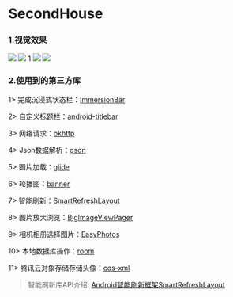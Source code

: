 # SecondHouse

### 1.视觉效果
![](https://android-project-1300729795.cos.ap-guangzhou.myqcloud.com/secondhouseandroid/second_house_first.jpg)
![](https://android-project-1300729795.cos.ap-guangzhou.myqcloud.com/secondhouseandroid/second_house_second.jpg)
1[](https://android-project-1300729795.cos.ap-guangzhou.myqcloud.com/secondhouseandroid/second_house_third.jpg)
![](https://android-project-1300729795.cos.ap-guangzhou.myqcloud.com/secondhouseandroid/second_house_fourth.jpg)
![](https://android-project-1300729795.cos.ap-guangzhou.myqcloud.com/secondhouseandroid/second_house_fiveth.jpg)

### 2.使用到的第三方库
1> 完成沉浸式状态栏：[ImmersionBar](https://github.com/gyf-dev/ImmersionBar)

2> 自定义标题栏：[android-titlebar](https://github.com/wuhenzhizao/android-titlebar)

3> 网络请求：[okhttp](https://github.com/square/okhttp)

4> Json数据解析：[gson](https://github.com/google/gson)

5> 图片加载：[glide](https://github.com/bumptech/glide)

6> 轮播图：[banner](https://github.com/youth5201314/banner)

7> 智能刷新：[SmartRefreshLayout](https://github.com/scwang90/SmartRefreshLayout)

8> 图片放大浏览：[BigImageViewPager](https://github.com/SherlockGougou/BigImageViewPager)

9> 相机相册选择图片：[EasyPhotos](https://github.com/HuanTanSheng/EasyPhotos)

10> 本地数据库操作：[room](https://developer.android.com/jetpack/androidx/releases/room)

11> 腾讯云对象存储存储头像：[cos-xml](https://cloud.tencent.com/document/product/436/12159#1.-.E5.AE.9E.E7.8E.B0.E8.8E.B7.E5.8F.96.E4.B8.B4.E6.97.B6.E5.AF.86.E9.92.A5)


> 智能刷新库API介绍: [Android智能刷新框架SmartRefreshLayout](https://www.jianshu.com/p/29e315ff44a6)
